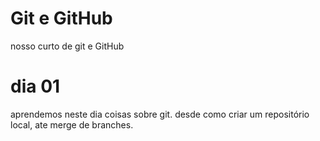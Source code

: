 # Git e GitHub

nosso curto de git e GitHub

# dia 01

aprendemos neste dia coisas sobre git.
desde como criar um repositório local, ate merge de branches.